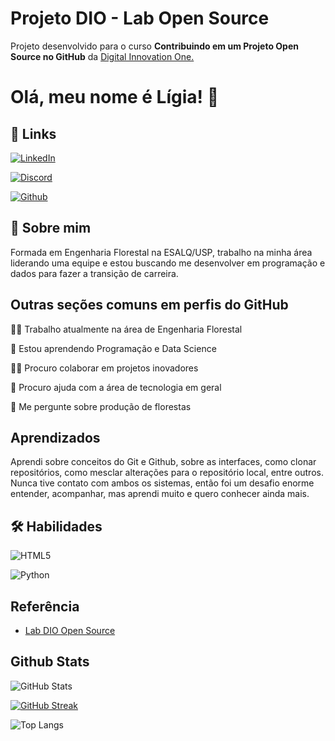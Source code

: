 # **Projeto DIO - Lab Open Source**

Projeto desenvolvido para o curso **Contribuindo em um Projeto Open Source no GitHub** da [Digital Innovation One.](https://web.dio.me/lab/desafio-de-projeto-contribuindo-em-um-projeto-open-source-no-github/learning/55390e77-8893-4a65-ac62-c8bea564528d)

# Olá, meu nome é Lígia! 👋


## 🔗 Links
[![LinkedIn](https://img.shields.io/badge/LinkedIn-000?style=for-the-badge&logo=linkedin&logoColor=0E76A8)](https://www.linkedin.com/in/ligiavgarcia/)

[![Discord](https://img.shields.io/badge/Discord-000?style=for-the-badge&logo=discord)](https://www.discord.com/in/liigiagarcia/)

[![Github](https://img.shields.io/badge/Github-000?style=for-the-badge&logo=github)](https://github.com/liigiagarcia2)

## 🚀 Sobre mim
Formada em Engenharia Florestal na ESALQ/USP, trabalho na minha área liderando uma equipe e estou buscando me desenvolver em programação e dados para fazer a transição de carreira.


## Outras seções comuns em perfis do GitHub
👩‍💻 Trabalho atualmente na área de Engenharia Florestal

🧠 Estou aprendendo Programação e Data Science

👯‍♀️ Procuro colaborar em projetos inovadores

🤔 Procuro ajuda com a área de tecnologia em geral

💬 Me pergunte sobre produção de florestas



## Aprendizados

Aprendi sobre conceitos do Git e Github, sobre as interfaces, como clonar repositórios, como mesclar alterações para o repositório local, entre outros. Nunca tive contato com ambos os sistemas, então foi um desafio enorme entender, acompanhar, mas aprendi muito e quero conhecer ainda mais.


## 🛠 Habilidades

![HTML5](https://img.shields.io/badge/HTML5-000?style=for-the-badge&logo=html5)

![Python](https://img.shields.io/badge/Python-000?style=for-the-badge&logo=python)

## Referência

 - [Lab DIO Open Source](https://github.com/elidianaandrade/dio-lab-open-source/)

## Github Stats

![GitHub Stats](https://github-readme-stats.vercel.app/api?username=liigiagarcia2&theme=transparent&bg_color=000&border_color=30A3DC&show_icons=true&icon_color=30A3DC&title_color=E94D5F&text_color=FFF)

[![GitHub Streak](https://streak-stats.demolab.com/?user=liigiagarcia2&theme=bear&background=000&border=30A3DC&dates=FFF)](https://git.io/streak-stats)

![Top Langs](https://github-readme-stats-git-masterrstaa-rickstaa.vercel.app/api/top-langs/?username=liigiagarcia2&layout=compact&bg_color=000&border_color=30A3DC&title_color=E94D5F&text_color=FFF)
